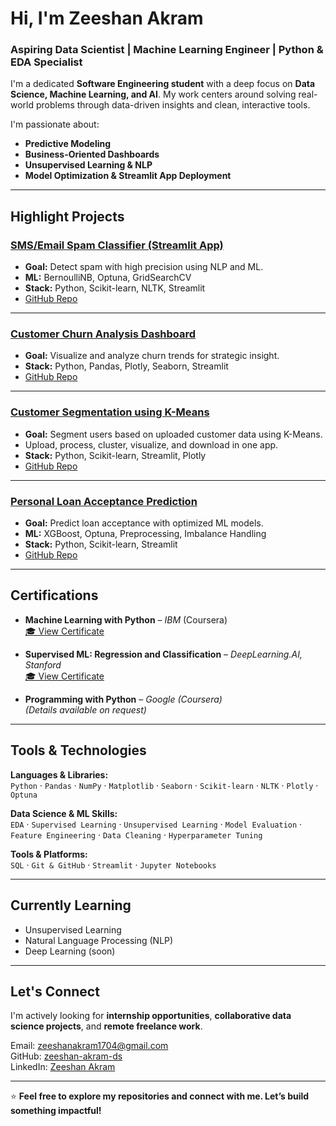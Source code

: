 # Hi, I'm Zeeshan Akram

### Aspiring Data Scientist | Machine Learning Engineer | Python & EDA Specialist

I'm a dedicated **Software Engineering student** with a deep focus on **Data Science, Machine Learning, and AI**. My work centers around solving real-world problems through data-driven insights and clean, interactive tools.

I'm passionate about:
- **Predictive Modeling**
- **Business-Oriented Dashboards**
- **Unsupervised Learning & NLP**
- **Model Optimization & Streamlit App Deployment**

---

## Highlight Projects

### [SMS/Email Spam Classifier (Streamlit App)](https://sms-email-spam-detection-yewskmnzauz62xhsjkmjj5.streamlit.app)
- **Goal:** Detect spam with high precision using NLP and ML.
- **ML:** BernoulliNB, Optuna, GridSearchCV  
- **Stack:** Python, Scikit-learn, NLTK, Streamlit  
- [GitHub Repo](https://github.com/zeeshan-akram-ds/SMS-Email-spam-detection)

---

### [Customer Churn Analysis Dashboard](https://customer-churn-dashboard-ogznspbcvurphc9qkjmahz.streamlit.app)
- **Goal:** Visualize and analyze churn trends for strategic insight.
- **Stack:** Python, Pandas, Plotly, Seaborn, Streamlit  
- [GitHub Repo](https://github.com/zeeshan-akram-ds/customer-churn-dashboard)

---

### [Customer Segmentation using K-Means](https://customer-churn-dashboard-ri9yvsjadvzuacnzj27jfp.streamlit.app)
- **Goal:** Segment users based on uploaded customer data using K-Means.  
- Upload, process, cluster, visualize, and download in one app.  
- **Stack:** Python, Scikit-learn, Streamlit, Plotly  
- [GitHub Repo](https://github.com/zeeshan-akram-ds/Customer-Segmentation-using-K-Means-Clustering)

---

### [Personal Loan Acceptance Prediction](https://internship-tasks-devapp-4mrc94edtksynutbcdmija.streamlit.app)
- **Goal:** Predict loan acceptance with optimized ML models.
- **ML:** XGBoost, Optuna, Preprocessing, Imbalance Handling  
- **Stack:** Python, Scikit-learn, Streamlit  
- [GitHub Repo](https://github.com/zeeshan-akram-ds/internship-tasks-devhub/tree/main/Task5_Loan_Acceptance_Prediction)

---

## Certifications

- **Machine Learning with Python** – *IBM* (Coursera)  
  [🎓 View Certificate](https://www.coursera.org/account/accomplishments/records/AL9M7Z86VTQG)

- **Supervised ML: Regression and Classification** – *DeepLearning.AI, Stanford*  
  [🎓 View Certificate](https://www.coursera.org/account/accomplishments/verify/HII5G1I4W6EX)

- **Programming with Python** – *Google (Coursera)*  
  *(Details available on request)*

---

## Tools & Technologies

**Languages & Libraries:**  
`Python` · `Pandas` · `NumPy` · `Matplotlib` · `Seaborn` · `Scikit-learn` · `NLTK` · `Plotly` · `Optuna`

**Data Science & ML Skills:**  
`EDA` · `Supervised Learning` · `Unsupervised Learning` · `Model Evaluation` · `Feature Engineering` · `Data Cleaning` · `Hyperparameter Tuning`

**Tools & Platforms:**  
`SQL` · `Git & GitHub` · `Streamlit` · `Jupyter Notebooks`

---

## Currently Learning

- Unsupervised Learning
- Natural Language Processing (NLP)
- Deep Learning (soon)

---

## Let's Connect

I'm actively looking for **internship opportunities**, **collaborative data science projects**, and **remote freelance work**.

Email: [zeeshanakram1704@gmail.com](mailto:zeeshanakram1704@gmail.com)  
GitHub: [zeeshan-akram-ds](https://github.com/zeeshan-akram-ds)  
LinkedIn: [Zeeshan Akram](https://www.linkedin.com/in/zeeshan-akram-572bbb34a/)

---

⭐ **Feel free to explore my repositories and connect with me. Let’s build something impactful!**
